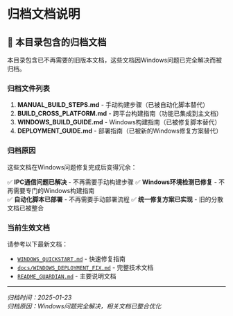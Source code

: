 # 归档文档说明

## 📁 本目录包含的归档文档

本目录包含已不再需要的旧版本文档，这些文档因Windows问题已完全解决而被归档。

### 归档文件列表

1. **MANUAL_BUILD_STEPS.md** - 手动构建步骤（已被自动化脚本替代）
2. **BUILD_CROSS_PLATFORM.md** - 跨平台构建指南（功能已集成到主文档）
3. **WINDOWS_BUILD_GUIDE.md** - Windows构建指南（已被修复脚本替代）
4. **DEPLOYMENT_GUIDE.md** - 部署指南（已被新的Windows修复方案替代）

### 归档原因

这些文档在Windows问题修复完成后变得冗余：

✅ **IPC通信问题已解决** - 不再需要手动构建步骤
✅ **Windows环境检测已修复** - 不再需要专门的Windows构建指南  
✅ **自动化脚本已部署** - 不再需要手动部署流程
✅ **统一修复方案已实现** - 旧的分散文档已被整合

### 当前生效文档

请参考以下最新文档：

- [`WINDOWS_QUICKSTART.md`](../WINDOWS_QUICKSTART.md) - 快速修复指南
- [`docs/WINDOWS_DEPLOYMENT_FIX.md`](../docs/WINDOWS_DEPLOYMENT_FIX.md) - 完整技术文档
- [`README_GUARDIAN.md`](../README_GUARDIAN.md) - 主要说明文档

---

*归档时间：2025-01-23*  
*归档原因：Windows问题完全解决，相关文档已整合优化*